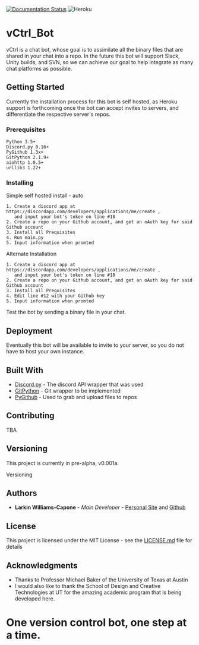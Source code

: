 [![Documentation Status](https://readthedocs.org/projects/vctrl-bot/badge/?version=latest)](http://vctrl-bot.readthedocs.io/en/latest/?badge=latest)
![Heroku](https://heroku-badge.herokuapp.com/?app=vctrl-bot-discord)

# vCtrl_Bot

vCtrl is a chat bot, whose goal is to assimilate all the binary files that are shared in your chat into a repo. In the future this bot will support Slack, Unity builds, and SVN, so we can achieve our goal to help integrate as many chat platforms as possible. 

## Getting Started

Currently the installation process for this bot is self hosted, as Heroku support is forthcoming once the bot can accept invites to servers, and differentiate the respective server's repos. 

### Prerequisites


```
Python 3.5+
Discord.py 0.16+
PyGithub 1.3x+
GitPython 2.1.9+
aiohttp 1.0.5+
urllib3 1.22+
```

### Installing

Simple self hosted install - auto

```
1. Create a discord app at https://discordapp.com/developers/applications/me/create , 
   and input your bot's token on line #18
2. Create a repo on your Github account, and get an oAuth key for said Github account
3. Install all Prequisites
4. Run main.py
5. Input information when promted
```

Alternate Installation

```
1. Create a discord app at https://discordapp.com/developers/applications/me/create , 
   and input your bot's token on line #18
2. Create a repo on your Github account, and get an oAuth key for said Github account
3. Install all Prequisites
4. Edit line #12 with your Github key
5. Input information when promted
```

Test the bot by sending a binary file in your chat.


## Deployment

Eventually this bot will be available to invite to your server, so you do not have to host your own instance.

## Built With

* [Discord.py](https://github.com/Rapptz/discord.py) - The discord API wrapper that was used
* [GitPython](https://github.com/gitpython-developers/GitPython) - Git wrapper to be implemented
* [PyGithub](https://github.com/PyGithub/PyGithub) - Used to grab and upload files to repos

## Contributing

TBA

## Versioning

This project is currently in pre-alpha, v0.001a. 

Versioning 

## Authors

* **Larkin Williams-Capone** - *Main Developer* - [Personal Site](http://larkinwc.com/) and [Github](https://github.com/luhrkin)


## License

This project is licensed under the MIT License - see the [LICENSE.md](LICENSE.md) file for details

## Acknowledgments

* Thanks to Professor Michael Baker of the University of Texas at Austin
* I would also like to thank the School of Design and Creative Technologies at UT for the amazing academic program that is being developed here.


# One version control bot, one step at a time.
